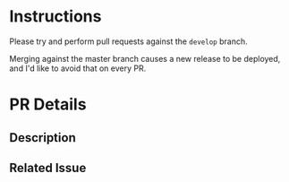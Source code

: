 # Instructions

Please try and perform pull requests against the ``develop`` branch. 

Merging against the master branch causes a new release to be deployed, and I'd like to avoid that on every PR.  

# PR Details

<!--- Provide a general summary of your changes in the Title above -->

## Description

<!--- Describe your changes in detail -->

## Related Issue

<!--- If suggesting a new feature or change, please discuss it in an issue first -->
<!--- If fixing a bug, there should be an issue describing it with steps to reproduce -->
<!--- Please link to the issue here: -->